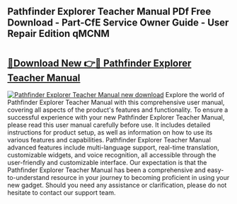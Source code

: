 ## Pathfinder Explorer Teacher Manual PDf Free Download - Part-CfE Service Owner Guide - User Repair Edition qMCNM

# <h2><a href="http://bc98496.oget.top/?id=Pathfinder+Explorer+Teacher+Manual">🔗Download New 👉🔴 Pathfinder Explorer Teacher Manual</a></h2>

[![Pathfinder Explorer Teacher Manual new download](https://i.imgur.com/5g1atiW.png)](http://bc98496.oget.top/?id=Pathfinder+Explorer+Teacher+Manual)
Explore the world of Pathfinder Explorer Teacher Manual with this comprehensive user manual, covering all aspects of the product's features and functionality. To ensure a successful experience with your new Pathfinder Explorer Teacher Manual, please read this user manual carefully before use. It includes detailed instructions for product setup, as well as information on how to use its various features and capabilities. Pathfinder Explorer Teacher Manual advanced features include multi-language support, real-time translation, customizable widgets, and voice recognition, all accessible through the user-friendly and customizable interface. Our expectation is that the Pathfinder Explorer Teacher Manual has been a comprehensive and easy-to-understand resource in your journey to becoming proficient in using your new gadget. Should you need any assistance or clarification, please do not hesitate to contact our support team.
